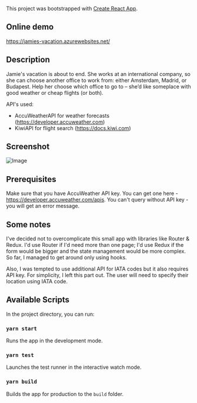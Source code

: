 This project was bootstrapped with [Create React App](https://github.com/facebook/create-react-app).

## Online demo

https://jamies-vacation.azurewebsites.net/

## Description

Jamie's vacation is about to end. She works at an international company, so she can choose another office to work from: either Amsterdam, Madrid, or Budapest. 
Help her choose which office to go to – she’d like someplace with good weather or cheap flights (or both).

API's used:
- AccuWeatherAPI for weather forecasts (https://developer.accuweather.com)
- KiwiAPI for flight search (https://docs.kiwi.com)

## Screenshot

![Image](https://i.gyazo.com/7f32ea003688a71d50629dee3b89fd31.png)

## Prerequisites

Make sure that you have AccuWeather API key. You can get one here - https://developer.accuweather.com/apis.
You can't query without API key - you will get an error message.

## Some notes

I've decided not to overcomplicate this small app with libraries like Router & Redux.
I'd use Router if I'd need more than one page; I'd use Redux if the form would be bigger and the state management would 
be more complex. So far, I managed to get around only using hooks.

Also, I was tempted to use additional API for IATA codes but it also requires API key.
For simplicity, I left this part out. The user will need to specify their location using IATA code.

## Available Scripts

In the project directory, you can run:

### `yarn start`

Runs the app in the development mode.

### `yarn test`

Launches the test runner in the interactive watch mode.

### `yarn build`

Builds the app for production to the `build` folder.